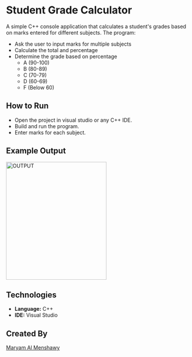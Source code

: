 # Student Grade Calculator 

A simple C++ console application that calculates a student's grades based on marks entered for different subjects.
The program:
- Ask the user to input marks for multiple subjects
- Calculate the total and percentage
- Determine the grade based on percentage
    - A (90-100)
    - B (80-89)
    - C (70-79)
    - D (60-69)
    - F (Below 60)

## How to Run
- Open the project in visual studio or any C++ IDE.
- Build and run the program.
- Enter marks for each subject.

## Example Output
<img width="275" height="322" alt="OUTPUT" src="https://github.com/user-attachments/assets/4ee48204-6b93-4c99-9a69-7952c7758796" />

## Technologies
- **Language:** C++
- **IDE:** Visual Studio

## Created By
[Maryam Al Menshawy](https://github.com/MariamAlMenshawy)


